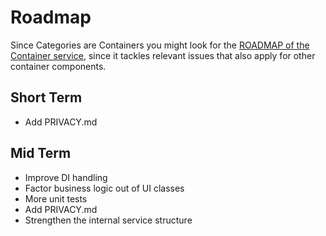 # Roadmap

Since Categories are Containers you might look for the [ROADMAP of the Container service](../../components/ILIAS/Container/ROADMAP.md), since it tackles relevant issues that also apply for other container components.

## Short Term

- Add PRIVACY.md

## Mid Term

- Improve DI handling
- Factor business logic out of UI classes
- More unit tests
- Add PRIVACY.md
- Strengthen the internal service structure
